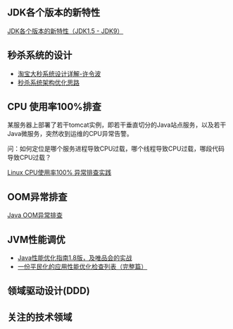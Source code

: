 ## JDK各个版本的新特性
[JDK各个版本的新特性（JDK1.5 - JDK9）](https://github.com/TFdream/blog/blob/master/contents/Java/JDK_New_Features.md)


## 秒杀系统的设计
* [淘宝大秒系统设计详解-许令波](https://mp.weixin.qq.com/s?__biz=MzI3MzEzMDI1OQ==&mid=2651815451&idx=1&sn=141001dbadf3efc5f791735496d4a329&chksm=f0dc2867c7aba1714878dbc2ab1a33eac7fc5933f072b31e37a93071af485d06cb24774a2e25&mpshare=1&scene=1&srcid=11220PBqTM2PrSZL09WmzT1r)
* [秒杀系统架构优化思路](https://mp.weixin.qq.com/s/5aMN9SqaWa57rYGgtdAF_A)


## CPU 使用率100%排查
某服务器上部署了若干tomcat实例，即若干垂直切分的Java站点服务，以及若干Java微服务，突然收到运维的CPU异常告警。

问：如何定位是哪个服务进程导致CPU过载，哪个线程导致CPU过载，哪段代码导致CPU过载？

[Linux CPU使用率100% 异常排查实践](https://github.com/TFdream/blog/blob/master/contents/Java/CPU_100_Analysis.md)

## OOM异常排查
[Java OOM异常排查](https://github.com/TFdream/blog/blob/master/contents/Java/Java_OOM_Analysis.md)


## JVM性能调优
* [Java性能优化指南1.8版，及唯品会的实战](http://calvin1978.blogcn.com/articles/javatuning.html)
* [一份平民化的应用性能优化检查列表（完整篇）](http://calvin1978.blogcn.com/articles/checklist.html)

## 领域驱动设计(DDD)


## 关注的技术领域

